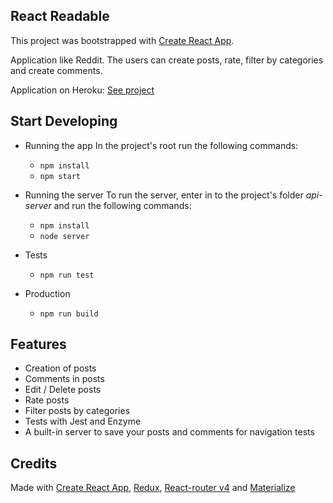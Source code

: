 ## React Readable

This project was bootstrapped with [Create React App](https://github.com/facebookincubator/create-react-app).

Application like Reddit. The users can create posts, rate, filter by categories and create comments.

Application on Heroku: [See project](https://react-app-readable.herokuapp.com)

## Start Developing

* Running the app
In the project's root run the following commands:
    - `npm install`
    - `npm start`

* Running the server
To run the server, enter in to the project's folder *api-server* and run the following commands:
    - `npm install`
    - `node server`

* Tests
    - `npm run test`

* Production
    - `npm run build`


## Features
  - Creation of posts
  - Comments in posts
  - Edit / Delete posts
  - Rate posts
  - Filter posts by categories
  - Tests with Jest and Enzyme
  - A built-in server to save your posts and comments for navigation tests

## Credits

Made with [Create React App](https://github.com/facebookincubator/create-react-app), [Redux](https://redux.js.org), [React-router v4](https://reacttraining.com/react-router/) and [Materialize](http://materializecss.com)
